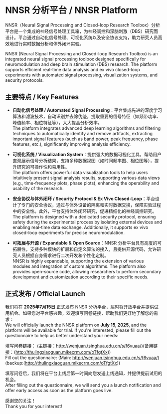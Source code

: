 # NNSR 分析平台 / NNSR Platform

NNSR（Neural Signal Processing and Closed-loop Research Toolbox）分析平台是一个集成的神经信号处理工具箱，为神经调控和深脑刺激（DBS）研究而设计。平台通过自动化信号处理、可视化系统以及安全协议支持，助力研究人员高效地进行实时数据分析和体外闭环实验。

NNSR (Neural Signal Processing and Closed-loop Research Toolbox) is an integrated neural signal processing toolbox designed specifically for neuromodulation and deep brain stimulation (DBS) research. The platform supports efficient real-time data analysis and ex vivo closed-loop experiments with automated signal processing, visualization systems, and security protocols.

## 主要特点 / Key Features

- **自动化信号处理 / Automated Signal Processing**：平台集成先进的深度学习算法和滤波技术，自动识别并去除伪迹，提取重要的信号特征（如频带功率、峰值频率、相位特征等），大大提高分析效率。  
  The platform integrates advanced deep learning algorithms and filtering techniques to automatically identify and remove artifacts, extracting important signal features (such as band power, peak frequency, phase features, etc.), significantly improving analysis efficiency.

- **可视化系统 / Visualization System**：提供强大的数据可视化工具，帮助用户直观展示信号分析结果，支持多种数据视图（如时间频率图、相位图等），提升研究的可操作性和易用性。  
  The platform offers powerful data visualization tools to help users intuitively present signal analysis results, supporting various data views (e.g., time-frequency plots, phase plots), enhancing the operability and usability of the research.

- **安全协议与体外闭环 / Security Protocol & Ex Vivo Closed-Loop**：平台设计了专门的安全协议，通过与体外设备的隔离和实时数据交换，保障实验过程中的安全性。此外，平台支持体外闭环研究，促进精细化的神经调控研究。  
  The platform is designed with a dedicated security protocol, ensuring safety during the experimental process by isolating external devices and enabling real-time data exchange. Additionally, it supports ex vivo closed-loop experiments for precise neuromodulation.

- **可拓展与开源 / Expandable & Open Source**：NNSR 分析平台具有高度的可拓展性，支持多种模块的扩展和自定义算法的接入，且提供开源代码，允许研究人员根据自身需求进行二次开发和个性化定制。  
  NNSR is highly expandable, supporting the extension of various modules and integration of custom algorithms. The platform also provides open-source code, allowing researchers to perform secondary development and customization according to their specific needs.

## 正式发布 / Official Launch

我们将在 **2025年7月15日** 正式发布 NNSR 分析平台，届时将开放平台并提供试用机会。如果您对平台感兴趣，欢迎填写问卷链接，帮助我们更好地了解您的需求：  
We will officially launch the NNSR platform on **July 15, 2025**, and the platform will be available for trial. If you're interested, please fill out the questionnaire to help us better understand your needs:

填写问卷链接： (主链接：http://wenjuan.tsinghua.edu.cn/s/f6vuaa/)(备用链接：(http://thulingxiaoguan.mikecrm.com/oTfgtXx))  
Fill out the questionnaire: (Main: http://wenjuan.tsinghua.edu.cn/s/f6vuaa/)(backup:(http://thulingxiaoguan.mikecrm.com/oTfgtXx))

填写问卷后，我们将在平台上线后第一时间向您发送上线通知，并提供提前试用的机会。  
After filling out the questionnaire, we will send you a launch notification and offer early access as soon as the platform goes live.

感谢您的关注！  
Thank you for your interest!
